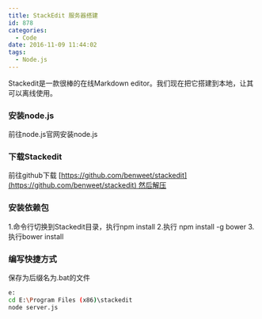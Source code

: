 ```yaml
---
title: StackEdit 服务器搭建
id: 878
categories:
  - Code
date: 2016-11-09 11:44:02
tags:
  - Node.js
---
```

Stackedit是一款很棒的在线Markdown editor。我们现在把它搭建到本地，让其可以离线使用。
### 安装node.js
前往node.js官网安装node.js
### 下载Stackedit
前往github下载 [https://github.com/benweet/stackedit](https://github.com/benweet/stackedit) 然后解压
### 安装依赖包
1.命令行切换到Stackedit目录，执行npm install
2.执行 npm install -g bower
3.执行bower install
### 编写快捷方式
保存为后缀名为.bat的文件
```sh
e:
cd E:\Program Files (x86)\stackedit
node server.js
```